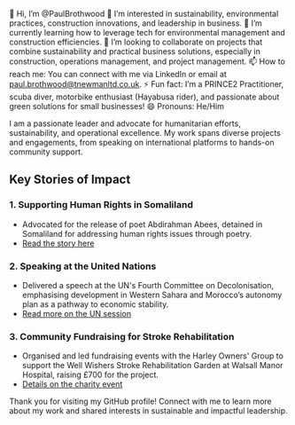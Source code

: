 👋 Hi, I’m @PaulBrothwood
👀 I’m interested in sustainability, environmental practices, construction innovations, and leadership in business.
🌱 I’m currently learning how to leverage tech for environmental management and construction efficiencies.
💞️ I’m looking to collaborate on projects that combine sustainability and practical business solutions, especially in construction, operations management, and project management.
📫 How to reach me: You can connect with me via LinkedIn or email at paul.brothwood@tnewmanltd.co.uk.
⚡ Fun fact: I’m a PRINCE2 Practitioner, scuba diver, motorbike enthusiast (Hayabusa rider), and passionate about green solutions for small businesses!
😄 Pronouns: He/Him

I am a passionate leader and advocate for humanitarian efforts, sustainability, and operational excellence. My work spans diverse projects and engagements, from speaking on international platforms to hands-on community support.

## Key Stories of Impact

### 1. Supporting Human Rights in Somaliland
   - Advocated for the release of poet Abdirahman Abees, detained in Somaliland for addressing human rights issues through poetry.
   - [Read the story here](https://www.expressandstar.com/news/uk-news/2019/02/02/controversial-poet-freed-after-bill-steps-in/)

### 2. Speaking at the United Nations
   - Delivered a speech at the UN's Fourth Committee on Decolonisation, emphasising development in Western Sahara and Morocco’s autonomy plan as a pathway to economic stability.
   - [Read more on the UN session](https://viribusnews.com/un-fourth-committee-on-decolonization/)

### 3. Community Fundraising for Stroke Rehabilitation
   - Organised and led fundraising events with the Harley Owners' Group to support the Well Wishers Stroke Rehabilitation Garden at Walsall Manor Hospital, raising £700 for the project.
   - [Details on the charity event](https://www.walsallhealthcare.nhs.uk/news/2022/11/30/hopelessly-devoted-to-harley-fundraisers/)

Thank you for visiting my GitHub profile! Connect with me to learn more about my work and shared interests in sustainable and impactful leadership.


